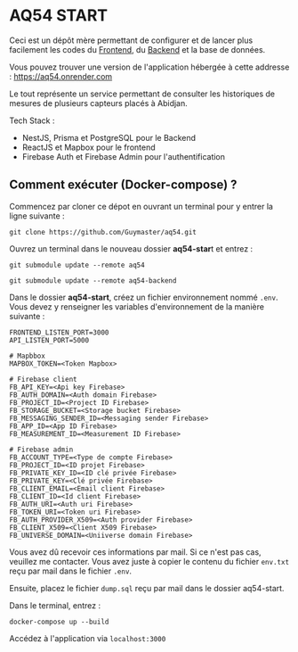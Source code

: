# AQ54 START

Ceci est un dépôt mère permettant de configurer et de lancer plus facilement les codes du [Frontend](https://github.com/Guymaster/aq54), du [Backend](https://github.com/Guymaster/aq54-backend) et la base de données.

Vous pouvez trouver une version de l'application hébergée à cette addresse : https://aq54.onrender.com

Le tout représente un service permettant de consulter les historiques de mesures de plusieurs capteurs placés à Abidjan.

Tech Stack :
- NestJS, Prisma et PostgreSQL pour le Backend
- ReactJS et Mapbox pour le frontend
- Firebase Auth et Firebase Admin pour l'authentification

## Comment exécuter (Docker-compose) ?

Commencez par cloner ce dépot en ouvrant un terminal pour y entrer la ligne suivante :

```
git clone https://github.com/Guymaster/aq54.git
```

Ouvrez un terminal dans le nouveau dossier **aq54-star**t et entrez :

```
git submodule update --remote aq54
```

```
git submodule update --remote aq54-backend
```

Dans le dossier **aq54-start**, créez un fichier environnement nommé `.env`. Vous devez y renseigner les variables d'environnement de la manière suivante :

```
FRONTEND_LISTEN_PORT=3000
API_LISTEN_PORT=5000

# Mapbbox
MAPBOX_TOKEN=<Token Mapbox>

# Firebase client
FB_API_KEY=<Api key Firebase>
FB_AUTH_DOMAIN=<Auth domain Firebase>
FB_PROJECT_ID=<Project ID Firebase>
FB_STORAGE_BUCKET=<Storage bucket Firebase>
FB_MESSAGING_SENDER_ID=<Messaging sender Firebase>
FB_APP_ID=<App ID Firebase>
FB_MEASUREMENT_ID=<Measurement ID Firebase>

# Firebase admin
FB_ACCOUNT_TYPE=<Type de compte Firebase>
FB_PROJECT_ID=<ID projet Firebase>
FB_PRIVATE_KEY_ID=<ID clé privée Firebase>
FB_PRIVATE_KEY=<Clé privée Firebase>
FB_CLIENT_EMAIL=<Email client Firebase>
FB_CLIENT_ID=<Id client Firebase>
FB_AUTH_URI=<Auth uri Firebase>
FB_TOKEN_URI=<Token uri Firebase>
FB_AUTH_PROVIDER_X509=<Auth provider Firebase>
FB_CLIENT_X509=<Client X509 Firebase>
FB_UNIVERSE_DOMAIN=<Uniiverse domain Firebase>
```

Vous avez dû recevoir ces informations par mail. Si ce n'est pas cas, veuillez me contacter. Vous avez juste à copier le contenu du fichier `env.txt` reçu par mail dans le fichier `.env`.

Ensuite, placez le fichier `dump.sql` reçu par mail dans le dossier aq54-start.

Dans le terminal, entrez :

```
docker-compose up --build
```

Accédez à l'application via `localhost:3000`